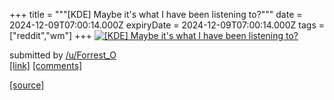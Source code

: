 +++
title = """[KDE] Maybe it's what I have been listening to?"""
date = 2024-12-09T07:00:14.000Z
expiryDate = 2024-12-09T07:00:14.000Z
tags = ["reddit","wm"]
+++
[![[KDE] Maybe it's what I have been listening to?](https://preview.redd.it/huw4fk2bur5e1.png?width=640&crop=smart&auto=webp&s=ac73098cd15dba3238ed928fbd772bfc5d937682 "[KDE] Maybe it's what I have been listening to?")](https://www.reddit.com/r/unixporn/comments/1ha42rz/kde_maybe_its_what_i_have_been_listening_to/)

submitted by [/u/Forrest\_O](https://www.reddit.com/user/Forrest_O)  
[\[link\]](https://i.redd.it/huw4fk2bur5e1.png) [\[comments\]](https://www.reddit.com/r/unixporn/comments/1ha42rz/kde_maybe_its_what_i_have_been_listening_to/)

[[source]](https://www.reddit.com/r/unixporn/comments/1ha42rz/kde_maybe_its_what_i_have_been_listening_to/)
